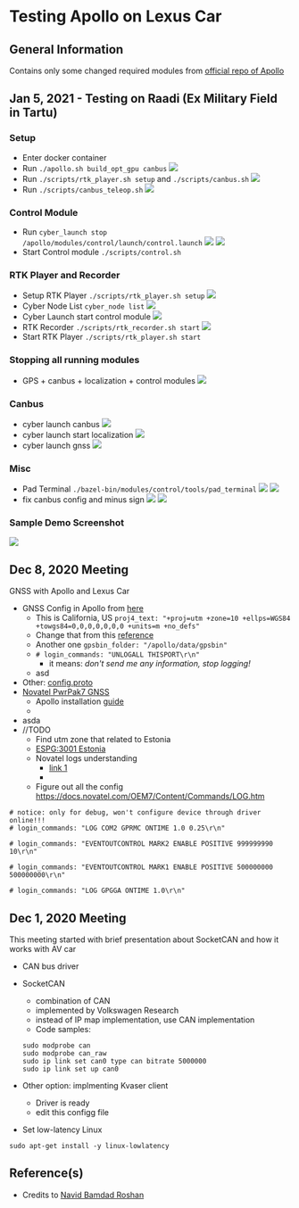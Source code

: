 # Testing Apollo on Lexus Car

## General Information
Contains only some changed required modules from [official repo of Apollo](https://github.com/ApolloAuto/apollo)


## Jan 5, 2021 - Testing on Raadi (Ex Military Field in Tartu)
### Setup
- Enter docker container
- Run `./apollo.sh build_opt_gpu canbus`
![](img/t1.png)
- Run `./scripts/rtk_player.sh setup` and `./scripts/canbus.sh`
![](img/t2.png)
- Run `./scripts/canbus_teleop.sh`
![](img/t3.png)

### Control Module
- Run `cyber_launch stop /apollo/modules/control/launch/control.launch`
![](img/t4.png)
![](img/t5.png)
- Start Control module `./scripts/control.sh`

### RTK Player and Recorder
- Setup RTK Player `./scripts/rtk_player.sh setup`
![](img/t7.png)
- Cyber Node List `cyber_node list`
![](img/t8.png)
- Cyber Launch start control module
![](img/t9.png)
- RTK Recorder `./scripts/rtk_recorder.sh start`
![](img/t10.png)
- Start RTK Player `./scripts/rtk_player.sh start`

### Stopping all running modules
- GPS + canbus + localization + control modules
![](img/t11.png)

### Canbus
- cyber launch canbus
![](img/t12.png)
- cyber launch start localization
![](img/t13.png)
- cyber launch gnss
![](img/t14.png)

### Misc
- Pad Terminal `./bazel-bin/modules/control/tools/pad_terminal`
![](img/t6.png)
![](img/t15.png)
- fix canbus config and minus sign
![](img/t16.png)
![](img/t17.png)

### Sample Demo Screenshot
![](img/t18.png)

## Dec 8, 2020 Meeting
GNSS with Apollo and Lexus Car

- GNSS Config in Apollo from [here](https://github.com/ApolloAuto/apollo/blob/master/modules/drivers/gnss/conf/gnss_conf.pb.txt)
	- This is California, US `proj4_text: "+proj=utm +zone=10 +ellps=WGS84 +towgs84=0,0,0,0,0,0,0 +units=m +no_defs"`
	- Change that from this [reference](https://epsg.io/3301.proj4)
	- Another one `gpsbin_folder: "/apollo/data/gpsbin"`
	- `# login_commands: "UNLOGALL THISPORT\r\n"`
		- it means: *don't send me any information, stop logging!*
	- asd
- Other: [config.proto](https://github.com/ApolloAuto/apollo/blob/master/modules/drivers/gnss/proto/config.proto)
- [Novatel PwrPak7 GNSS](https://www.google.com/search?q=Novatel+ProPack7+GNSS&client=firefox-b-d&sxsrf=ALeKk03in499f2kpb35bHGKDpPW00ZoCUg:1607436736974&source=lnms&tbm=isch&sa=X&ved=2ahUKEwiA3NK9yL7tAhXpsaQKHTpWCaYQ_AUoAXoECBEQAw&biw=1280&bih=593#imgrc=py1hmDD_v_ZIvM)
	- Apollo installation [guide](https://github.com/ApolloAuto/apollo/blob/master/docs/specs/Navigation/PwrPak7_Installation_Guide.md) 
	- 
- asda  
- //TODO
	- Find utm zone that related to Estonia
	- [ESPG:3001 Estonia](https://epsg.io/3301) 
	- Novatel logs understanding
		- [link 1](https://docs.novatel.com/OEM7/Content/SPAN_Logs/OEM7_SPAN_Logs.htm)
		-
	- Figure out all the config 	
		https://docs.novatel.com/OEM7/Content/Commands/LOG.htm


``` 
# notice: only for debug, won't configure device through driver online!!!
# login_commands: "LOG COM2 GPRMC ONTIME 1.0 0.25\r\n"

# login_commands: "EVENTOUTCONTROL MARK2 ENABLE POSITIVE 999999990 10\r\n"

# login_commands: "EVENTOUTCONTROL MARK1 ENABLE POSITIVE 500000000 500000000\r\n"

# login_commands: "LOG GPGGA ONTIME 1.0\r\n" 
```


## Dec 1, 2020 Meeting
This meeting started with brief presentation about SocketCAN and how it works with AV car

- CAN bus driver
- SocketCAN
	- combination of CAN
	- implemented by Volkswagen Research
	- instead of IP map implementation, use CAN implementation
	- Code samples:
	
	```UNIX
	sudo modprobe can
	sudo modprobe can_raw
	sudo ip link set can0 type can bitrate 5000000
	sudo ip link set up can0
	```
- Other option: implmenting Kvaser client
	- Driver is ready
	- edit this configg file
- Set low-latency Linux

`sudo apt-get install -y linux-lowlatency`


## Reference(s)
- Credits to [Navid Bamdad Roshan](https://docs.google.com/document/d/19-NjgMJckhQ-rYFoHw4eI5fy8FPJ3ofTIzXevZ1Xh-0/edit?usp=sharing)